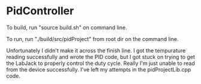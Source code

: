 # PidController

To build, run "source build.sh" on command line.

To run, run "./build/src/pidProject" from root dir on the command line.

Unfortunately I didn't make it across the finish line. I got the tempurature reading successfully and wrote the PID code, 
but I got stuck on trying to get the LabJack to properly control the duty cycle. Really I'm just unable to 
read from the device successfully. I've left my attempts in the pidProjectLib.cpp code.
